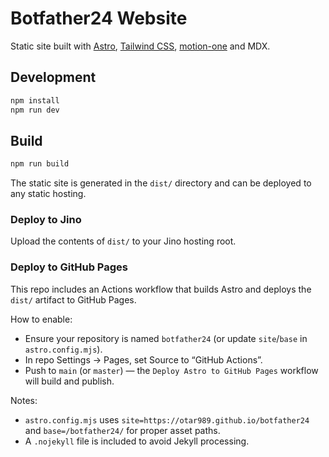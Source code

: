 # Botfather24 Website

Static site built with [Astro](https://astro.build), [Tailwind CSS](https://tailwindcss.com), [motion-one](https://motion.dev) and MDX.

## Development

```bash
npm install
npm run dev
```

## Build

```bash
npm run build
```

The static site is generated in the `dist/` directory and can be deployed to any static hosting.

### Deploy to Jino

Upload the contents of `dist/` to your Jino hosting root.

### Deploy to GitHub Pages

This repo includes an Actions workflow that builds Astro and deploys the `dist/` artifact to GitHub Pages.

How to enable:
- Ensure your repository is named `botfather24` (or update `site`/`base` in `astro.config.mjs`).
- In repo Settings → Pages, set Source to “GitHub Actions”.
- Push to `main` (or `master`) — the `Deploy Astro to GitHub Pages` workflow will build and publish.

Notes:
- `astro.config.mjs` uses `site=https://otar989.github.io/botfather24` and `base=/botfather24/` for proper asset paths.
- A `.nojekyll` file is included to avoid Jekyll processing.

